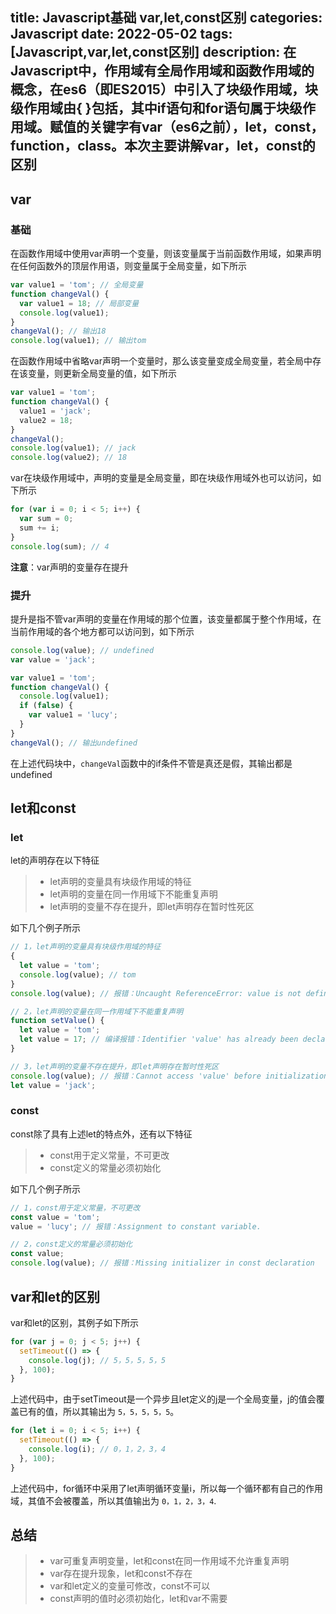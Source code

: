title: Javascript基础 var,let,const区别
categories: Javascript
date: 2022-05-02
tags: [Javascript,var,let,const区别]
description: 在Javascript中，作用域有全局作用域和函数作用域的概念，在es6（即ES2015）中引入了块级作用域，块级作用域由{ }包括，其中if语句和for语句属于块级作用域。赋值的关键字有var（es6之前），let，const，function，class。本次主要讲解var，let，const的区别
---
## var
### 基础
在函数作用域中使用var声明一个变量，则该变量属于当前函数作用域，如果声明在任何函数外的顶层作用语，则变量属于全局变量，如下所示
```javascript
var value1 = 'tom'; // 全局变量
function changeVal() {
  var value1 = 18; // 局部变量
  console.log(value1);
}
changeVal(); // 输出18
console.log(value1); // 输出tom
```

在函数作用域中省略var声明一个变量时，那么该变量变成全局变量，若全局中存在该变量，则更新全局变量的值，如下所示
```javascript
var value1 = 'tom';
function changeVal() {
  value1 = 'jack';
  value2 = 18;
}
changeVal();
console.log(value1); // jack
console.log(value2); // 18
```
var在块级作用域中，声明的变量是全局变量，即在块级作用域外也可以访问，如下所示
```javascript
for (var i = 0; i < 5; i++) {
  var sum = 0;
  sum += i;
}
console.log(sum); // 4
```
**注意**：var声明的变量存在提升

### 提升
提升是指不管var声明的变量在作用域的那个位置，该变量都属于整个作用域，在当前作用域的各个地方都可以访问到，如下所示
```javascript
console.log(value); // undefined
var value = 'jack';
```

```javascript
var value1 = 'tom';
function changeVal() {
  console.log(value1);
  if (false) {
    var value1 = 'lucy';
  }
}
changeVal(); // 输出undefined
```
在上述代码块中，`changeVal`函数中的if条件不管是真还是假，其输出都是undefined

## let和const
### let
let的声明存在以下特征
> * let声明的变量具有块级作用域的特征
> * let声明的变量在同一作用域下不能重复声明
> * let声明的变量不存在提升，即let声明存在暂时性死区

如下几个例子所示
```javascript
// 1，let声明的变量具有块级作用域的特征
{
  let value = 'tom';
  console.log(value); // tom
}
console.log(value); // 报错：Uncaught ReferenceError: value is not defined
```

```javascript
// 2，let声明的变量在同一作用域下不能重复声明
function setValue() {
  let value = 'tom';
  let value = 17; // 编译报错：Identifier 'value' has already been declared
}
```

```javascript
// 3，let声明的变量不存在提升，即let声明存在暂时性死区
console.log(value); // 报错：Cannot access 'value' before initialization
let value = 'jack';
```

### const
const除了具有上述let的特点外，还有以下特征
> * const用于定义常量，不可更改
> * const定义的常量必须初始化

如下几个例子所示
```javascript
// 1，const用于定义常量，不可更改
const value = 'tom';
value = 'lucy'; // 报错：Assignment to constant variable.
```

```javascript
// 2，const定义的常量必须初始化
const value;
console.log(value); // 报错：Missing initializer in const declaration 
```
## var和let的区别
var和let的区别，其例子如下所示
```javascript
for (var j = 0; j < 5; j++) {
  setTimeout(() => {
    console.log(j); // 5，5，5，5，5
  }, 100);
}
```
上述代码中，由于setTimeout是一个异步且let定义的j是一个全局变量，j的值会覆盖已有的值，所以其输出为 `5，5，5，5，5`。

```javascript
for (let i = 0; i < 5; i++) {
  setTimeout(() => {
    console.log(i); // 0，1，2，3，4
  }, 100);
}
```
上述代码中，for循环中采用了let声明循环变量i，所以每一个循环都有自己的作用域，其值不会被覆盖，所以其值输出为 `0，1，2，3，4`.
## 总结
> * var可重复声明变量，let和const在同一作用域不允许重复声明
> * var存在提升现象，let和const不存在
> * var和let定义的变量可修改，const不可以
> * const声明的值时必须初始化，let和var不需要
